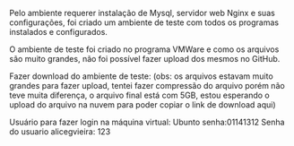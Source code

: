 Pelo ambiente requerer instalação de Mysql, servidor web Nginx e suas configurações, foi criado um ambiente de teste com todos os programas instalados e configurados.

O ambiente de teste foi criado no programa VMWare e como os arquivos são muito grandes, não foi possível fazer upload dos mesmos no GitHub.

Fazer download do ambiente de teste: (obs: os arquivos estavam muito grandes para fazer upload, tentei fazer compressão do arquivo porém não teve muita diferença, o arquivo final está com 5GB, estou esperando o upload do arquivo na nuvem para poder copiar o link de download aqui)

Usuário para fazer login na máquina virtual: Ubunto senha:01141312
Senha do usuario alicegvieira: 123
